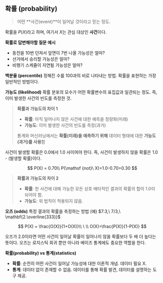 ## 확률 (probability)

> 어떤 **사건(event)**이 일어날 것이라고 믿는 정도.

확률을 $P(X)$라고 하며, 여기서 $X$는 관심 대상인 **사건**이다.

**확률로 답변해야할 질문 예시**
- 동전을 10번 던져서 앞면이 7번 나올 가능성은 얼마?
- 선거에서 승리할 가능성은 얼마?
- 비행기 스케쥴이 지연될 가능성은 얼마?

**백분율 (percentile)**
정해진 수를 100과의 비로 나타내는 방법. 확률을 표현하는 가장 일반적인 방법이다.

**가능도 (likelihood)**
확률 분포의 모수가 어떤 확률변수의 표집값과 일관되는 정도.
즉, 이미 발생한 사건의 빈도를 측정한 것.

> **확률과 가능도의 차이 1**
> - **확률**: 아직 일어나지 않은 사건에 대한 예측을 정량화(미래)
> - **가능도**: 이미 발생한 사건의 빈도를 측정(과거)
>
> 통계와 머신러닝에서는 **확률(미래)을 예측하기 위해** 데이터 형태에 대한 **가능도(과거)를 사용**함

사건이 발생할 확률은 0.0에서 1.0 사이여야 한다.
즉, 사건이 발생하지 않을 확률은 1.0 - (발생할 확률)이다.

$$
P(X) = 0.70\\
P(\mathsf {not}\ X)=1.0-0.70=0.30
$$

> **확률과 가능도의 차이 2**
> - **확률**: 한 사건에 대해 가능한 모든 상호 배타적인 결과의 확률의 합이 1.0이 되어야 함.
> - **가능도**: 위 법칙이 적용되지 않음.

**오즈 (odds)**
특정 결과의 확률을 측정하는 방법
(예) $7:3,\ 7/3,\ \mathbf{2.\overline{333}}$

$$
P(X) = \frac{O(X)}{1+O(X)}\\
\ \\
O(X)=\frac{P(X)}{1-P(X)}
$$

오즈가 2.0이라면 어떤 사건이 일어날 확률이 일어나지 않을 확률보다 두 배 더 높다는 뜻이다.
오즈는 로지스틱 회귀 뿐만 아니라 베이즈 통계에도 중요한 역할을 한다.

**확률(probability) vs 통계(statistics)**
- **확률**: 순전히 어떤 사건이 일어날 가능성에 대한 이론적 개념. 데이터 필요 X.
- **통계**: 데이터 없이 존재할 수 없음. 데이터를 통해 확률 발견, 데이터를 설명하는 도구 제공.